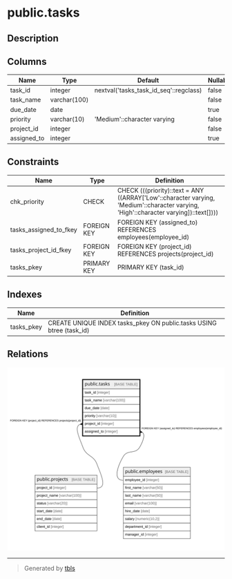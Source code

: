 # public.tasks

## Description

## Columns

| Name | Type | Default | Nullable | Children | Parents | Comment |
| ---- | ---- | ------- | -------- | -------- | ------- | ------- |
| task_id | integer | nextval('tasks_task_id_seq'::regclass) | false |  |  |  |
| task_name | varchar(100) |  | false |  |  |  |
| due_date | date |  | true |  |  |  |
| priority | varchar(10) | 'Medium'::character varying | false |  |  |  |
| project_id | integer |  | false |  | [public.projects](public.projects.md) |  |
| assigned_to | integer |  | true |  | [public.employees](public.employees.md) |  |

## Constraints

| Name | Type | Definition |
| ---- | ---- | ---------- |
| chk_priority | CHECK | CHECK (((priority)::text = ANY ((ARRAY['Low'::character varying, 'Medium'::character varying, 'High'::character varying])::text[]))) |
| tasks_assigned_to_fkey | FOREIGN KEY | FOREIGN KEY (assigned_to) REFERENCES employees(employee_id) |
| tasks_project_id_fkey | FOREIGN KEY | FOREIGN KEY (project_id) REFERENCES projects(project_id) |
| tasks_pkey | PRIMARY KEY | PRIMARY KEY (task_id) |

## Indexes

| Name | Definition |
| ---- | ---------- |
| tasks_pkey | CREATE UNIQUE INDEX tasks_pkey ON public.tasks USING btree (task_id) |

## Relations

![er](public.tasks.svg)

---

> Generated by [tbls](https://github.com/k1LoW/tbls)
